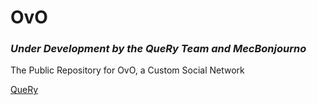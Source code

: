 # OvO
### *Under Development by the QueRy Team and MecBonjourno*
The Public Repository for OvO, a Custom Social Network

[QueRy](https://querymobile.co)

